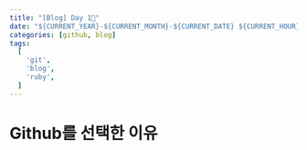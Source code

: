```yaml
---
title: "[Blog] Day 1🌱"
date: "${CURRENT_YEAR}-${CURRENT_MONTH}-${CURRENT_DATE} ${CURRENT_HOUR}:${CURRENT_MINUTE}:${CURRENT_SECOND}" +09:00
categories: [github, blog]
tags:
  [
    'git',
    'blog',
    'ruby',
  ]
---
```

# Github를 선택한 이유
